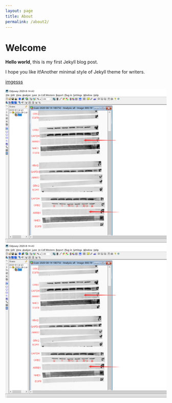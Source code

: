 ```yaml
---
layout: page
title: About
permalink: /about2/
---
```


# Welcome

**Hello world**, this is my first Jekyll blog post.

I hope you like it!Another minimal style of Jekyll theme for writers.

[imgesss](/image.html)

<img class="pic1" src="/assets/css/1.png"/>

<div align="center">
<img src="/assets/css/1.png" />
</div>

